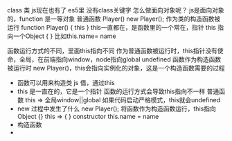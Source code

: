 class 类 js现在也有了
es5里 没有class关键字   怎么做面向对象呢？
js是面向对象的，function 是一等对象
普通函数 Player()
new Player(); 作为类的构造函数被运行
function Player() { this } 
this一直都在，是函数里的一个常在，指针
this 指向一个Object { }  比如this.name= name

函数运行方式的不同，里面this指向不同
作为普通函数被运行时，this指针没有使命，全局，在前端指向window，node指向global   undefined
函数作为构造函数被运行时 new Player()，this会指向实例化的对象，这是一个构造函数需要的过程

- 函数可以用来构造类 js 借，通过this
- this 是一直在的，它是一个指针
  函数的运行方式会导致this指向不一样
  普通函数 this => 全局window||global
  如果代码启动严格模式，this就会undefined
- new 过程中发生了什么
  new Player(); 将函数作为构造函数运行，this指向Object {}
  this => { } constructor  this.name = name
- 构造函数
- 